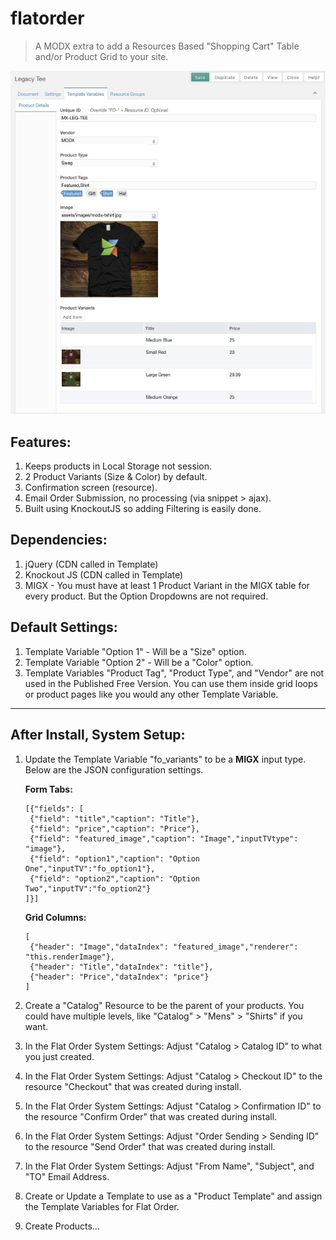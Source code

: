 # flatorder

> A MODX extra to add a Resources Based "Shopping Cart" Table and/or Product Grid to your site.

![screenshot](flat-order-screenshot.jpeg)

## Features:
1. Keeps products in Local Storage not session.
2. 2 Product Variants (Size & Color) by default.
3. Confirmation screen (resource).
4. Email Order Submission, no processing (via snippet > ajax).
5. Built using KnockoutJS so adding Filtering is easily done.

## Dependencies:
1. jQuery (CDN called in Template)
2. Knockout JS (CDN called in Template)
3. MIGX - You must have at least 1 Product Variant in the MIGX table for every product. But the Option Dropdowns are not required.

## Default Settings:
1. Template Variable "Option 1" - Will be a "Size" option.
2. Template Variable "Option 2" - Will be a "Color" option.
3. Template Variables "Product Tag", "Product Type", and "Vendor" are not used in the Published Free Version. You can use them inside grid loops or product pages like you would any other Template Variable.

____

## After Install, System Setup:

1. Update the Template Variable "fo_variants" to be a **MIGX** input type. Below are the JSON configuration settings.

   **Form Tabs:**
   ```
   [{"fields": [
    {"field": "title","caption": "Title"},
    {"field": "price","caption": "Price"},
    {"field": "featured_image","caption": "Image","inputTVtype": "image"},
    {"field": "option1","caption": "Option One","inputTV":"fo_option1"},
    {"field": "option2","caption": "Option Two","inputTV":"fo_option2"}
   ]}]
   ```

   **Grid Columns:**
   ```
   [
    {"header": "Image","dataIndex": "featured_image","renderer": "this.renderImage"},
    {"header": "Title","dataIndex": "title"},
    {"header": "Price","dataIndex": "price"}
   ]
   ```
2. Create a "Catalog" Resource to be the parent of your products. You could have multiple levels, like "Catalog" > "Mens" > "Shirts" if you want.
3. In the Flat Order System Settings: Adjust "Catalog > Catalog ID" to what you just created.
4. In the Flat Order System Settings: Adjust "Catalog > Checkout ID" to the resource "Checkout" that was created during install.
5. In the Flat Order System Settings: Adjust "Catalog > Confirmation ID" to the resource "Confirm Order" that was created during install.
6. In the Flat Order System Settings: Adjust "Order Sending > Sending ID" to the resource "Send Order" that was created during install.
7. In the Flat Order System Settings: Adjust "From Name", "Subject", and "TO" Email Address.
8. Create or Update a Template to use as a "Product Template" and assign the Template Variables for Flat Order.
9. Create Products...
